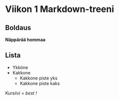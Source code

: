 # Viikon 1 Markdown-treeni

## Boldaus
**Näppärää hommaa**

## Lista
* Ykköne
* Kakkone
  * Kakkone piste yks
  * Kakkone piste kaks

_Kursiivi = best !_


